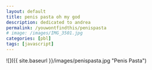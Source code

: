 ```yaml
---
layout: default
title: penis pasta oh my god
description: dedicated to andrea
permalink: /youwontfindthis/penispasta
# image: /images/IMG_3501.jpg
categories: [pbl]
tags: [javascript]
---
```


<!-- {% include nav_frontend.html %} -->

![]({{ site.baseurl }}/images/penispasta.jpg "Penis Pasta")

